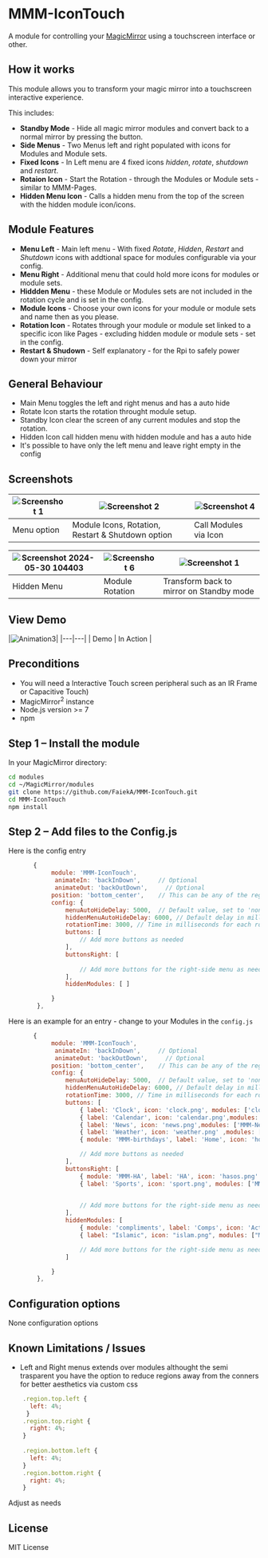 # MMM-IconTouch

A module for controlling your [MagicMirror](https://github.com/MichMich/MagicMirror) using a
touchscreen interface or other.

## How it works

This module allows you to transform your magic mirror into a touchscreen interactive experience.

This includes:

* **Standby Mode** - Hide all magic mirror modules and convert back to a normal mirror by pressing the  button.
* **Side Menus** - Two Menus left and right populated with icons for Modules and Module sets.
* **Fixed Icons** - In Left menu are 4 fixed icons _hidden_, _rotate_, _shutdown_ and _restart_.
* **Rotaion Icon** - Start the Rotation - through the Modules or Module sets - similar to MMM-Pages.
* **Hidden Menu Icon** - Calls a hidden menu from the top of the screen with the hidden module icon/icons.
  
## Module Features
* **Menu Left** - Main left menu - With fixed _Rotate_, _Hidden_, _Restart_ and _Shutdown_ icons with addtional space for modules configurable via your config.
* **Menu Right** - Additional menu that could hold more icons for modules or module sets.
* **Hiddden Menu** - these Module or Modules sets are not included in the rotation cycle and is set in the config.
* **Module Icons** - Choose your own icons for your module or module sets and name then as you please.
* **Rotation Icon** - Rotates through your module or module set linked to a specific icon like Pages - excluding hidden module or module sets  -  set in the config.
* **Restart & Shudown** - Self explanatory - for the Rpi to safely power down your mirror
  
## General Behaviour
 * Main Menu toggles the left and right menus and has a auto hide
 * Rotate Icon starts the rotation throught module setup.
 * Standby Icon clear the screen of any current modules and stop the rotation.
 * Hidden Icon call hidden menu with hidden module and has a auto hide  
 * It's possible to have only the left menu and leave right empty in the config



## Screenshots

| ![Screenshot 1](https://github.com/FaiekA/MMM-IconTouch/assets/52759676/b011c57c-669c-471b-a010-6581ef6cdada) | ![Screenshot 2](https://github.com/FaiekA/MMM-IconTouch/assets/52759676/76ff50cc-d7d6-4973-b17b-0068b01f1434) | ![Screenshot 4](https://github.com/FaiekA/MMM-IconTouch/assets/52759676/5e185bcd-7d8e-499c-9963-acf9623ec85e)|
|---|---|---|
| Menu option | Module Icons, Rotation, Restart & Shutdown option | Call Modules via Icon |

| ![Screenshot 2024-05-30 104403](https://github.com/FaiekA/MMM-IconTouch/assets/52759676/dc7e81bc-b22b-428e-b406-cf44edf05d7a) | ![Screenshot 6](https://github.com/FaiekA/MMM-IconTouch/assets/52759676/effed13e-6c63-4a9f-aa6d-303008eba229) | ![Screenshot 1](https://github.com/FaiekA/MMM-IconTouch/assets/52759676/d533d060-8086-4ff1-8c05-6f58caeb4b30)|
|---|---|---|
| Hidden Menu | Module Rotation | Transform back to mirror on Standby mode |

## View Demo


|![Animation3](https://github.com/FaiekA/MMM-IconTouch/assets/52759676/7204c34c-3b97-46cf-a159-c171e049b18c)|
|---|---|
| Demo  | In Action  |
## Preconditions

* You will need a Interactive Touch screen peripheral such as an IR Frame or Capacitive Touch)
* MagicMirror<sup>2</sup> instance
* Node.js version >= 7
* npm

## Step 1 – Install the module

In your MagicMirror directory:

```bash 
cd modules
cd ~/MagicMirror/modules
git clone https://github.com/FaiekA/MMM-IconTouch.git
cd MMM-IconTouch
npm install
```

## Step 2 – Add files to the Config.js

Here is the config entry 

```javascript
	   {
	 		module: 'MMM-IconTouch', 
			 animateIn: 'backInDown',     // Optional 
			 animateOut: 'backOutDown',  	// Optional 
			position: 'bottom_center',    // This can be any of the regions. (bottom_center recommended)
			config: {
				menuAutoHideDelay: 5000,  // Default value, set to 'none' to disable
				hiddenMenuAutoHideDelay: 6000, // Default delay in milliseconds (6 seconds)
				rotationTime: 3000, // Time in milliseconds for each rotation step			
				buttons: [
					// Add more buttons as needed
				],
				buttonsRight: [
								
					// Add more buttons for the right-side menu as needed
				],
				hiddenModules: [ ]

			}
		},
```

Here is an example for an entry - change to your Modules in the `config.js`

```javascript
	   {
	 		module: 'MMM-IconTouch', 
			 animateIn: 'backInDown',     // Optional 
			 animateOut: 'backOutDown',  	// Optional 
			position: 'bottom_center',    // This can be any of the regions. (bottom_center recommended)
			config: {
				menuAutoHideDelay: 5000,  // Default value, set to 'none' to disable
				hiddenMenuAutoHideDelay: 6000, // Default delay in milliseconds (6 seconds)
				rotationTime: 3000, // Time in milliseconds for each rotation step			
				buttons: [
					{ label: 'Clock', icon: 'clock.png', modules: ['clock','calendar','weather','newsfeed'] },    // Multiple Modules entry 
					{ label: 'Calendar', icon: 'calendar.png',modules: ['MMM-CalendarExt3','MMM-CalendarExt3Agenda','MMM-CalendarExt3Journal','calendar'] },
					{ label: 'News', icon: 'news.png',modules: ['MMM-NewsAPI','newsfeed','MMM-anotherNewsFeed'] },					
					{ label: 'Weather', icon: 'weather.png' ,modules: ['MMM-OpenWeatherMapForecast','MMM-OpenWeatherMap'] },
					{ module: 'MMM-birthdays', label: 'Home', icon: 'home.png'},   // Single module entry	

					// Add more buttons as needed
				],
				buttonsRight: [
					{ module: 'MMM-HA', label: 'HA', icon: 'hasos.png' },				// Single module entry	
					{ label: 'Sports', icon: 'sport.png', modules: ['MMM-SoccerLiveScore','MMM-Rugby','MMM-Formula1'] },   // Multiple Modules entry 

									
					// Add more buttons for the right-side menu as needed
				],
				hiddenModules: [
					{ module: 'compliments', label: 'Comps', icon: 'Activa.png' },	// a hiddem module or modules that is not included in the rotation 
					{ label: "Islamic", icon: "islam.png", modules: ["MMM-RandomQuranAyah", "MMM-IPT"] },

					// Add more buttons for the right-side menu as needed		
				]

			}
		},
```

## Configuration options
None configuration options

## Known Limitations / Issues
* Left and Right menus extends over modules althought the semi trasparent you have the option to reduce regions away from the conners for better aesthetics via custom css
```javascript
	.region.top.left {
	  left: 4%;
	 }
	.region.top.right {
	  right: 4%;
	}
	
	.region.bottom.left {
	  left: 4%;
	}
	.region.bottom.right {
	  right: 4%;
	}
```
  Adjust as needs 
  
## License
MIT License

